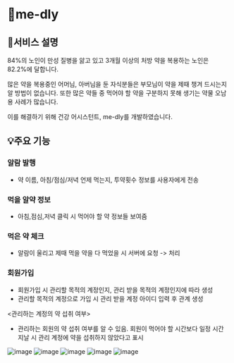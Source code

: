 # 💊me-dly

## 📘서비스 설명
84%의 노인이 만성 질병을 앓고 있고 3개월 이상의 처방 약을 복용하는 노인은 82.2%에 달합니다.

많은 약을 복용중인 어머님, 아버님을 둔 자식분들은 부모님이 약을 제때 챙겨 드시는지 알 방법이 없습니다.
또한 많은 약들 중 먹어야 할 약을 구분하지 못해 생기는 약물 오남용 사례가 많습니다.

이를 해결하기 위해 건강 어시스턴트, me-dly를 개발하였습니다.

## 💡주요 기능
### 알람 발행
* 약 이름, 아침/점심/저녁 언제 먹는지, 투약횟수 정보를 사용자에게 전송

### 먹을 알약 정보
* 아침,점심,저녁 클릭 시 먹어야 할 약 정보들 보여줌

### 먹은 약 체크
* 알람이 울리고 제때 먹을 약을 다 먹었을 시 서버에 요청 -> 처리

### 회원가입
* 회원가입 시 관리할 목적의 계정인지, 관리 받을 목적의 계정인지에 따라 생성
* 관리할 목적의 계정으로 가입 시 관리 받을 계정 아이디 입력 후 관계 생성


<관리하는 계정의 약 섭취 여부>
* 관리하는 회원의 약 섭취 여부를 알 수 있음. 회원이 먹어야 할 시간보다 일정 시간 지날 시 관리 계정에 약을 섭취하지 않았다고 표시




![image](https://github.com/SW2023-HACKATHON-MEDAL/medly-backend/assets/97269799/b68be871-2194-4b0c-8123-beac2fb3307f)
![image](https://github.com/SW2023-HACKATHON-MEDAL/medly-backend/assets/97269799/e81576b6-8a6e-4cb1-b7db-4f7841d6e58a)
![image](https://github.com/SW2023-HACKATHON-MEDAL/medly-backend/assets/97269799/d0bad69b-5a9a-44b3-8323-b0e95a747257)
![image](https://github.com/SW2023-HACKATHON-MEDAL/medly-backend/assets/97269799/6c15e25c-07c5-4d80-a684-0e427acfd6b1)
![image](https://github.com/SW2023-HACKATHON-MEDAL/medly-backend/assets/97269799/5030a0c1-54b4-40d8-93bd-14bfdabfa99e)
